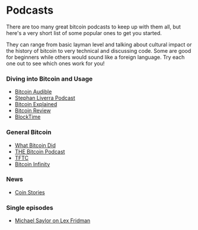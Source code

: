 # Podcasts

There are too many great bitcoin podcasts to keep up with them all, but here's
a very short list of some popular ones to get you started.

They can range from basic layman level and talking about cultural impact or the
history of bitcoin to very technical and discussing code. Some are good for beginners
while others would sound like a foreign language. Try each one out to see which ones
work for you!

### Diving into Bitcoin and Usage
- [Bitcoin Audible](https://fountain.fm/show/RtZlWdbEbpyEyjBNbeQ7)
- [Stephan Liverra Podcast](https://stephanlivera.com/episodes/)
- [Bitcoin Explained](https://open.spotify.com/show/3rFFqjJF22nNyvJXv6avOX)
- [Bitcoin Review](https://bitcoin.review/)
- [BlockTime](https://www.blocktimebyriot.com/)

### General Bitcoin

- [What Bitcoin Did](https://www.whatbitcoindid.com/podcast)
- [THE Bitcoin Podcast](https://www.youtube.com/@WalkerAmerica/featured)
- [TFTC](https://www.tftc.io/tag/podcasts/)
- [Bitcoin Infinity](https://www.bitcoininfinityshow.com/)

### News
- [Coin Stories](https://talkingbitcoin.com/podcast)

### Single episodes
- [Michael Saylor on Lex Fridman](https://www.youtube.com/watch?v=mC43pZkpTec)

